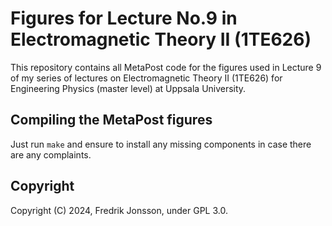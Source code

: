 # Figures for Lecture No.9 in Electromagnetic Theory II (1TE626)

This repository contains all MetaPost code for the figures used in Lecture 9
of my series of lectures on Electromagnetic Theory II (1TE626) for Engineering
Physics (master level) at Uppsala University.

## Compiling the MetaPost figures

Just run `make` and ensure to install any missing components in case there
are any complaints.

## Copyright
Copyright (C) 2024, Fredrik Jonsson, under GPL 3.0.

